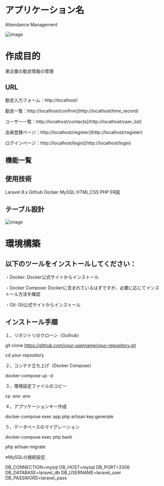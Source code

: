 # アプリケーション名
Attendance Management

![image](https://github.com/user-attachments/assets/58f8d71b-ddc7-4ddd-b8ed-f224aaf8fe1e)

# 作成目的
某企業の勤怠情報の管理

## URL
勤怠入力フォーム：http://localhost/

勤怠一覧：http://localhost/confirm](http://localhost/time_record)

ユーザー一覧：http://localhost/contacts](http://localhost/user_list)

会員登録ページ：http://localhost/register](http://localhost/register)

ログインページ：http://localhost/login](http://localhost/login)

## 機能一覧

## 使用技術
Laravel 8.x
Github
Docker
MySQL
HTML,CSS
PHP
ER図

## テーブル設計

![image](https://github.com/user-attachments/assets/962268a8-6047-4743-b3fd-c8a617397189)


# 環境構築

## 以下のツールをインストールしてください：

・Docker: Docker公式サイトからインストール

・Docker Compose: Dockerに含まれているはずですが、必要に応じてインストール方法を確認

・Git: Git公式サイトからインストール

## インストール手順

１，リポジトリのクローン（Guthub）

git clone https://github.com/your-username/your-repository.git

cd your-repository

２，コンテナ立ち上げ（Docker Compose）

docker-compose up -d

３，環境設定ファイルのコピー

cp .env .env

４，アプリケーションキー作成

docker-compose exec app php artisan key:generate

５，データベースのマイグレーション

docker-compose exec php bash

php artisan migrate


※MySQLの接続設定

DB_CONNECTION=mysql
DB_HOST=mysql
DB_PORT=3306
DB_DATABASE=laravel_db
DB_USERNAME=laravel_user
DB_PASSWORD=laravel_pass





